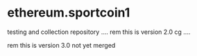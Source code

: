 # ethereum.sportcoin1
testing and collection repository
....
rem  this is version 2.0
cg
....

rem this is version 3.0
not yet merged 

